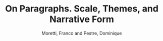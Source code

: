 ---
type: 'article'
pubkey: 'LLP10'
author: 'Moretti, Franco and Pestre, Dominique'
title: 'On Paragraphs. Scale, Themes, and Narrative Form'
journal: 'Stanford Literary Lab'
volume: '10'
url:
year: 2015
project:
pamphlet:
  image: "/assets/images/p10.png"
  pdf: "https://litlab.stanford.edu/LiteraryLabPamphlet10.pdf"
  pubdate: 2015-10-01
  blurb: "Criticism has traditionally worked with the middle of the scale: a text, a scene, a stanza, an episode, an excerpt… An anthropocentric scale, where readers are truly “the measure of things”. But the digital humanities, Alan Liu has written, have changed the coordinates of our work, by “focusing on microlevel linguistic features […] that map directly over macrolevel phenomena.” Exactly. And how does one study literature, in this new situation?"
---